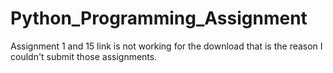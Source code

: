 # Python_Programming_Assignment

Assignment 1 and 15 link is not working for the download that is the reason I couldn't submit those assignments.
